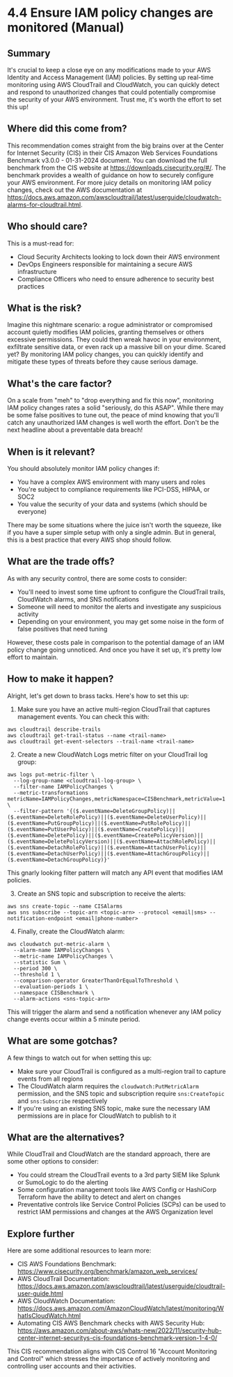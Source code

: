 # 4.4 Ensure IAM policy changes are monitored (Manual)

## Summary
It's crucial to keep a close eye on any modifications made to your AWS Identity and Access Management (IAM) policies. By setting up real-time monitoring using AWS CloudTrail and CloudWatch, you can quickly detect and respond to unauthorized changes that could potentially compromise the security of your AWS environment. Trust me, it's worth the effort to set this up!

## Where did this come from?
This recommendation comes straight from the big brains over at the Center for Internet Security (CIS) in their CIS Amazon Web Services Foundations Benchmark v3.0.0 - 01-31-2024 document. You can download the full benchmark from the CIS website at https://downloads.cisecurity.org/#/. The benchmark provides a wealth of guidance on how to securely configure your AWS environment. For more juicy details on monitoring IAM policy changes, check out the AWS documentation at https://docs.aws.amazon.com/awscloudtrail/latest/userguide/cloudwatch-alarms-for-cloudtrail.html.

## Who should care?
This is a must-read for:
- Cloud Security Architects looking to lock down their AWS environment
- DevOps Engineers responsible for maintaining a secure AWS infrastructure 
- Compliance Officers who need to ensure adherence to security best practices

## What is the risk?
Imagine this nightmare scenario: a rogue administrator or compromised account quietly modifies IAM policies, granting themselves or others excessive permissions. They could then wreak havoc in your environment, exfiltrate sensitive data, or even rack up a massive bill on your dime. Scared yet? By monitoring IAM policy changes, you can quickly identify and mitigate these types of threats before they cause serious damage.

## What's the care factor?  
On a scale from "meh" to "drop everything and fix this now", monitoring IAM policy changes rates a solid "seriously, do this ASAP". While there may be some false positives to tune out, the peace of mind knowing that you'll catch any unauthorized IAM changes is well worth the effort. Don't be the next headline about a preventable data breach!

## When is it relevant?
You should absolutely monitor IAM policy changes if:
- You have a complex AWS environment with many users and roles
- You're subject to compliance requirements like PCI-DSS, HIPAA, or SOC2 
- You value the security of your data and systems (which should be everyone)

There may be some situations where the juice isn't worth the squeeze, like if you have a super simple setup with only a single admin. But in general, this is a best practice that every AWS shop should follow.

## What are the trade offs?
As with any security control, there are some costs to consider:
- You'll need to invest some time upfront to configure the CloudTrail trails, CloudWatch alarms, and SNS notifications 
- Someone will need to monitor the alerts and investigate any suspicious activity
- Depending on your environment, you may get some noise in the form of false positives that need tuning

However, these costs pale in comparison to the potential damage of an IAM policy change going unnoticed. And once you have it set up, it's pretty low effort to maintain.

## How to make it happen?
Alright, let's get down to brass tacks. Here's how to set this up:

1. Make sure you have an active multi-region CloudTrail that captures management events. You can check this with:

```
aws cloudtrail describe-trails
aws cloudtrail get-trail-status --name <trail-name>  
aws cloudtrail get-event-selectors --trail-name <trail-name>
```

2. Create a new CloudWatch Logs metric filter on your CloudTrail log group:

```
aws logs put-metric-filter \
  --log-group-name <cloudtrail-log-group> \
  --filter-name IAMPolicyChanges \
  --metric-transformations metricName=IAMPolicyChanges,metricNamespace=CISBenchmark,metricValue=1 \
  --filter-pattern '{($.eventName=DeleteGroupPolicy)||($.eventName=DeleteRolePolicy)||($.eventName=DeleteUserPolicy)||($.eventName=PutGroupPolicy)||($.eventName=PutRolePolicy)||($.eventName=PutUserPolicy)||($.eventName=CreatePolicy)||($.eventName=DeletePolicy)||($.eventName=CreatePolicyVersion)||($.eventName=DeletePolicyVersion)||($.eventName=AttachRolePolicy)||($.eventName=DetachRolePolicy)||($.eventName=AttachUserPolicy)||($.eventName=DetachUserPolicy)||($.eventName=AttachGroupPolicy)||($.eventName=DetachGroupPolicy)}'
```

This gnarly looking filter pattern will match any API event that modifies IAM policies.

3. Create an SNS topic and subscription to receive the alerts:

```
aws sns create-topic --name CISAlarms
aws sns subscribe --topic-arn <topic-arn> --protocol <email|sms> --notification-endpoint <email|phone-number>  
```

4. Finally, create the CloudWatch alarm:

```
aws cloudwatch put-metric-alarm \
  --alarm-name IAMPolicyChanges \
  --metric-name IAMPolicyChanges \
  --statistic Sum \
  --period 300 \
  --threshold 1 \
  --comparison-operator GreaterThanOrEqualToThreshold \
  --evaluation-periods 1 \
  --namespace CISBenchmark \
  --alarm-actions <sns-topic-arn>
```

This will trigger the alarm and send a notification whenever any IAM policy change events occur within a 5 minute period.

## What are some gotchas?
A few things to watch out for when setting this up:
- Make sure your CloudTrail is configured as a multi-region trail to capture events from all regions
- The CloudWatch alarm requires the `cloudwatch:PutMetricAlarm` permission, and the SNS topic and subscription require `sns:CreateTopic` and `sns:Subscribe` respectively 
- If you're using an existing SNS topic, make sure the necessary IAM permissions are in place for CloudWatch to publish to it

## What are the alternatives?
While CloudTrail and CloudWatch are the standard approach, there are some other options to consider:
- You could stream the CloudTrail events to a 3rd party SIEM like Splunk or SumoLogic to do the alerting 
- Some configuration management tools like AWS Config or HashiCorp Terraform have the ability to detect and alert on changes
- Preventative controls like Service Control Policies (SCPs) can be used to restrict IAM permissions and changes at the AWS Organization level

## Explore further
Here are some additional resources to learn more:
- CIS AWS Foundations Benchmark: https://www.cisecurity.org/benchmark/amazon_web_services/  
- AWS CloudTrail Documentation: https://docs.aws.amazon.com/awscloudtrail/latest/userguide/cloudtrail-user-guide.html
- AWS CloudWatch Documentation: https://docs.aws.amazon.com/AmazonCloudWatch/latest/monitoring/WhatIsCloudWatch.html
- Automating CIS AWS Benchmark checks with AWS Security Hub: https://aws.amazon.com/about-aws/whats-new/2022/11/security-hub-center-internet-securitys-cis-foundations-benchmark-version-1-4-0/

This CIS recommendation aligns with CIS Control 16 "Account Monitoring and Control" which stresses the importance of actively monitoring and controlling user accounts and their activities.